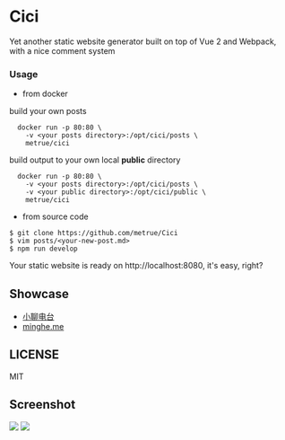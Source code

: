 # Cici

Yet another static website generator built on top of Vue 2 and Webpack, with a nice comment system

### Usage

* from docker

build your own posts
```
  docker run -p 80:80 \
    -v <your posts directory>:/opt/cici/posts \
    metrue/cici
```
build output to your own local **public** directory
```
  docker run -p 80:80 \
    -v <your posts directory>:/opt/cici/posts \
    -v <your public directory>:/opt/cici/public \
    metrue/cici
```

* from source code

```
$ git clone https://github.com/metrue/Cici
$ vim posts/<your-new-post.md>
$ npm run develop
```

Your static website is ready on http://localhost:8080, it's easy, right?

## Showcase

* [小聊电台](https://asmalltalk.com)
* [minghe.me](https://minghe.me)

## LICENSE

MIT

## Screenshot
![](https://raw.githubusercontent.com/metrue/Cici/master/screenshots/home.png) 
![](https://raw.githubusercontent.com/metrue/Cici/master/screenshots/post.png)
